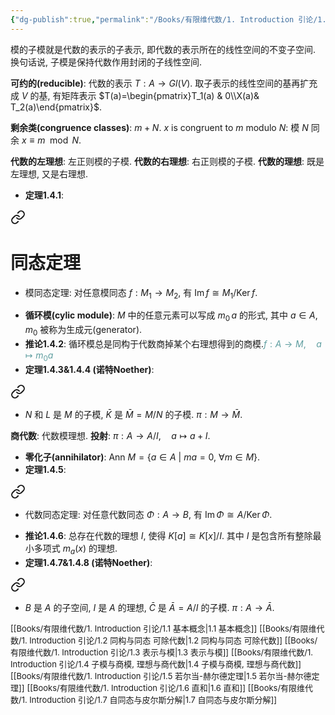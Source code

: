 ```yaml
---
{"dg-publish":true,"permalink":"/Books/有限维代数/1. Introduction 引论/1.4 子模与商模, 理想与商代数/","dgPassFrontmatter":true,"created":"2024-08-10T17:38:34.772+08:00","updated":"2024-08-18T21:28:23.068+08:00"}
---
```


模的子模就是代数的表示的子表示, 即代数的表示所在的线性空间的不变子空间. 换句话说, 子模是保持代数作用封闭的子线性空间.

**可约的(reducible)**: 代数的表示 $T:A\rightarrow Gl(V)$. 取子表示的线性空间的基再扩充成 $V$ 的基, 有矩阵表示 $T(a)=\begin{pmatrix}T_1(a) & 0\\X(a)& T_2(a)\end{pmatrix}$.

**剩余类(congruence classes)**:  $m+N$.  $x$ is congruent to $m$ modulo $N$: 模 $N$ 同余 $x\equiv m \mod N$.

**代数的左理想**: 左正则模的子模.
**代数的右理想**: 右正则模的子模.
**代数的理想**: 既是左理想, 又是右理想.

+ **定理1.4.1**: 
<div class="transclusion internal-embed is-loaded"><a class="markdown-embed-link" href="///#98827d" aria-label="Open link"><svg xmlns="http://www.w3.org/2000/svg" width="24" height="24" viewBox="0 0 24 24" fill="none" stroke="currentColor" stroke-width="2" stroke-linecap="round" stroke-linejoin="round" class="svg-icon lucide-link"><path d="M10 13a5 5 0 0 0 7.54.54l3-3a5 5 0 0 0-7.07-7.07l-1.72 1.71"></path><path d="M14 11a5 5 0 0 0-7.54-.54l-3 3a5 5 0 0 0 7.07 7.07l1.71-1.71"></path></svg></a><div class="markdown-embed">

<div class="markdown-embed-title">

# 同态定理

</div>


+ 模同态定理: 对任意模同态 $f:M_1\rightarrow M_2$, 有 $\operatorname{Im}f\cong M_1/\operatorname{Ker}f$. 

</div></div>

+ **循环模(cylic module)**: $M$ 中的任意元素可以写成 $m_0\,a$ 的形式, 其中 $a \in A$,  $m_0$ 被称为生成元(generator).
+ **推论1.4.2**: 循环模总是同构于代数商掉某个右理想得到的商模.<font color=CadetBlue>$f:A\rightarrow M,\quad a\mapsto m_0a$</font>
+ **定理1.4.3&1.4.4 (诺特Noether)**:  
<div class="transclusion internal-embed is-loaded"><a class="markdown-embed-link" href="///#758162" aria-label="Open link"><svg xmlns="http://www.w3.org/2000/svg" width="24" height="24" viewBox="0 0 24 24" fill="none" stroke="currentColor" stroke-width="2" stroke-linecap="round" stroke-linejoin="round" class="svg-icon lucide-link"><path d="M10 13a5 5 0 0 0 7.54.54l3-3a5 5 0 0 0-7.07-7.07l-1.72 1.71"></path><path d="M14 11a5 5 0 0 0-7.54-.54l-3 3a5 5 0 0 0 7.07 7.07l1.71-1.71"></path></svg></a><div class="markdown-embed">



+ $N$ 和 $L$ 是 $M$ 的子模, $\bar{K}$ 是 $\bar{M}=M/N$ 的子模. $\pi:M\rightarrow \bar{M}$. 

</div></div>

**商代数**: 代数模理想.
**投射**: $\pi:A\rightarrow A/I,\quad a\mapsto a+I$.
+ **零化子(annihilator)**: $\mathrm{Ann\ }M=\{ a \in A\ |\ ma=0,\ \forall m \in M \}$.
+ **定理1.4.5**: 
<div class="transclusion internal-embed is-loaded"><a class="markdown-embed-link" href="///#98827c" aria-label="Open link"><svg xmlns="http://www.w3.org/2000/svg" width="24" height="24" viewBox="0 0 24 24" fill="none" stroke="currentColor" stroke-width="2" stroke-linecap="round" stroke-linejoin="round" class="svg-icon lucide-link"><path d="M10 13a5 5 0 0 0 7.54.54l3-3a5 5 0 0 0-7.07-7.07l-1.72 1.71"></path><path d="M14 11a5 5 0 0 0-7.54-.54l-3 3a5 5 0 0 0 7.07 7.07l1.71-1.71"></path></svg></a><div class="markdown-embed">



+ 代数同态定理: 对任意代数同态 $\mathit{\Phi}:A\rightarrow B$, 有 $\operatorname{Im}\mathit{\Phi}\cong A/ \operatorname{Ker}\mathit{\Phi}$.
	 

</div></div>

+ **推论1.4.6**: 总存在代数的理想 $I$, 使得 $K[a]\cong K[x]/I$. 其中 $I$ 是包含所有整除最小多项式 $m_a(x)$ 的理想.
+ **定理1.4.7&1.4.8 (诺特Noether)**:  
<div class="transclusion internal-embed is-loaded"><a class="markdown-embed-link" href="///#75816" aria-label="Open link"><svg xmlns="http://www.w3.org/2000/svg" width="24" height="24" viewBox="0 0 24 24" fill="none" stroke="currentColor" stroke-width="2" stroke-linecap="round" stroke-linejoin="round" class="svg-icon lucide-link"><path d="M10 13a5 5 0 0 0 7.54.54l3-3a5 5 0 0 0-7.07-7.07l-1.72 1.71"></path><path d="M14 11a5 5 0 0 0-7.54-.54l-3 3a5 5 0 0 0 7.07 7.07l1.71-1.71"></path></svg></a><div class="markdown-embed">



+ $B$ 是 $A$ 的子空间, $I$ 是 $A$ 的理想, $\bar{C}$ 是 $\bar{A}=A/I$ 的子模. $\pi:A\rightarrow \bar{A}$. 

</div></div>



<font size="2">[[Books/有限维代数/1. Introduction 引论/1.1 基本概念\|1.1 基本概念]]</font>
<font size="2">[[Books/有限维代数/1. Introduction 引论/1.2 同构与同态 可除代数\|1.2 同构与同态 可除代数]]</font>
<font size="2">[[Books/有限维代数/1. Introduction 引论/1.3 表示与模\|1.3 表示与模]]</font>
<font size="2">[[Books/有限维代数/1. Introduction 引论/1.4 子模与商模, 理想与商代数\|1.4 子模与商模, 理想与商代数]]</font>
<font size="2">[[Books/有限维代数/1. Introduction 引论/1.5 若尔当-赫尔德定理\|1.5 若尔当-赫尔德定理]]</font>
<font size="2">[[Books/有限维代数/1. Introduction 引论/1.6 直和\|1.6 直和]]</font>
<font size="2">[[Books/有限维代数/1. Introduction 引论/1.7 自同态与皮尔斯分解\|1.7 自同态与皮尔斯分解]]</font>